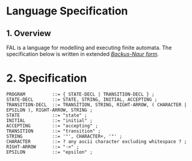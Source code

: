 # Language Specification


## 1. Overview

FAL is a language for modelling and executing finite automata. The specification below is written in extended [*Backus-Naur form*](https://en.wikipedia.org/wiki/Extended_Backus%E2%80%93Naur_form).


# 2. Specification

```
PROGRAM          ::= { STATE-DECL | TRANSITION-DECL } ;
STATE-DECL       ::= STATE, STRING, INITIAL, ACCEPTING ;
TRANSITION-DECL  ::= TRANSITION, STRING, RIGHT-ARROW, ( CHARACTER | EPSILON ), RIGHT-ARROW, STRING ;
STATE            ::= "state" ;
INITIAL          ::= "initial" ;
ACCEPTING        ::= "accepting" ;
TRANSITION       ::= "transition" ;
STRING           ::= '"', CHARACTER+, '"' ;
CHARACTER        ::= ? any ascii character excluding whitespace ? ;
RIGHT-ARROW      ::= "->" ;
EPSILON          ::= "epsilon" ;
```
